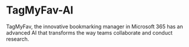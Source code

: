 # TagMyFav-AI
TagMyFav, the innovative bookmarking manager in Microsoft 365 has an advanced AI that transforms the way teams collaborate and conduct research.
